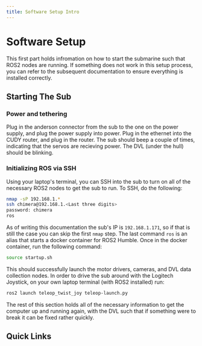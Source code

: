 ```yaml
---
title: Software Setup Intro
---
```


# Software Setup

This first part holds infromation on how to start the submarine such that ROS2 nodes are running. If something does not work in this setup process, you can refer to the subsequent documentation to ensure everything is installed correctly.

## Starting The Sub

### Power and tethering

Plug in the anderson connector from the sub to the one on the power supply, and plug the power supply into power. Plug in the ethernet into the CUDY router, and plug in the router. The sub should beep a couple of times, indicating that the servos are recieving power. The DVL (under the hull) should be blinking.

### Initializing ROS via SSH

Using your laptop's terminal, you can SSH into the sub to turn on all of the necessary ROS2 nodes to get the sub to run. To SSH, do the following:

```bash
nmap -sP 192.168.1.*
ssh chimera@192.168.1.<Last three digits>
password: chimera
ros
```

As of writing this documentation the sub's IP is `192.168.1.171`, so if that is still the case you can skip the first `nmap` step. The last command `ros` is an alias that starts a docker container for ROS2 Humble. Once in the docker container, run the following command:

```bash
source startup.sh
```

This should successfully launch the motor drivers, cameras, and DVL data collection nodes. In order to drive the sub around with the Logitech Joystick, on your own laptop terminal (with ROS2 installed) run:

```bash
ros2 launch teleop_twist_joy teleop-launch.py
```

The rest of this section holds all of the necessary information to get the computer up and running again, with the DVL such that if something were to break it can be fixed rather quickly.

## Quick Links
